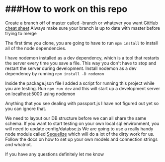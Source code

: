 ###How to work on this repo
===========================
Create a branch off of master called <yourname>-branch or whatever you want
[GitHub cheat sheet](https://services.github.com/on-demand/downloads/github-git-cheat-sheet.pdf)
Always make sure your branch is up to date with master before trying to merge

The first time you clone, you are going to have to run `npm install` to install all of the node dependencies. 

I have nodemon installed as a dev dependency, which is a tool that restarts the server every time you save a file. This way you don't have to stop and restart the server during development. 
Install nodemon as a dev dependency by running `npm install -D nodemon`

Inside the package.json file I added a script for running this project while you are testing. 
Run `npm run dev` and this will start up a development server on localhost:5000 using nodemon

Anything that you see dealing with passport.js I have not figured out yet so you can ignore that.

We need to layout our DB structure before we can all share the same schema. If you want to start testing on your own local sql environment, you will need to update config/databse.js
We are going to use a really handy node module called [Sequelize](http://docs.sequelizejs.com/) which will do a lot of the dirty work for us. Follow the docs on how to set up your own models and connection strings and whatnot.

If you have any questions definitely let me know
